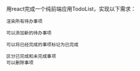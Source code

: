 用react完成一个纯前端应用TodoList，实现以下需求：

    渲染所有待办事项

    可以添加新的待办事项

    可以将已经完成的事项标记为已完成

    区分已完成和未完成事项
    可以删除事项